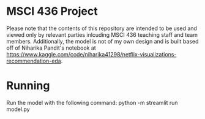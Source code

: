 # MSCI 436 Project
Please note that the contents of this repository are intended to be used and viewed only by relevant parties inlcuding MSCI 436 teaching staff and team members. Additionally, the model is not of my own design and is built based off of Niharika Pandit's notebook at https://www.kaggle.com/code/niharika41298/netflix-visualizations-recommendation-eda.

# Running
Run the model with the following command: python -m streamlit run model.py

